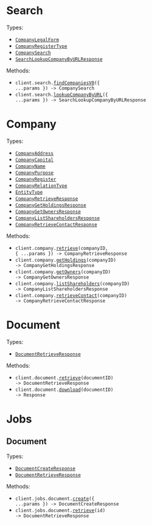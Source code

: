 # Search

Types:

- <code><a href="./src/resources/search.ts">CompanyLegalForm</a></code>
- <code><a href="./src/resources/search.ts">CompanyRegisterType</a></code>
- <code><a href="./src/resources/search.ts">CompanySearch</a></code>
- <code><a href="./src/resources/search.ts">SearchLookupCompanyByURLResponse</a></code>

Methods:

- <code title="get /v0/search/company">client.search.<a href="./src/resources/search.ts">findCompaniesV0</a>({ ...params }) -> CompanySearch</code>
- <code title="get /v0/search/lookup">client.search.<a href="./src/resources/search.ts">lookupCompanyByURL</a>({ ...params }) -> SearchLookupCompanyByURLResponse</code>

# Company

Types:

- <code><a href="./src/resources/company.ts">CompanyAddress</a></code>
- <code><a href="./src/resources/company.ts">CompanyCapital</a></code>
- <code><a href="./src/resources/company.ts">CompanyName</a></code>
- <code><a href="./src/resources/company.ts">CompanyPurpose</a></code>
- <code><a href="./src/resources/company.ts">CompanyRegister</a></code>
- <code><a href="./src/resources/company.ts">CompanyRelationType</a></code>
- <code><a href="./src/resources/company.ts">EntityType</a></code>
- <code><a href="./src/resources/company.ts">CompanyRetrieveResponse</a></code>
- <code><a href="./src/resources/company.ts">CompanyGetHoldingsResponse</a></code>
- <code><a href="./src/resources/company.ts">CompanyGetOwnersResponse</a></code>
- <code><a href="./src/resources/company.ts">CompanyListShareholdersResponse</a></code>
- <code><a href="./src/resources/company.ts">CompanyRetrieveContactResponse</a></code>

Methods:

- <code title="get /v0/company/{company_id}">client.company.<a href="./src/resources/company.ts">retrieve</a>(companyID, { ...params }) -> CompanyRetrieveResponse</code>
- <code title="get /v1/company/{company_id}/holdings">client.company.<a href="./src/resources/company.ts">getHoldings</a>(companyID) -> CompanyGetHoldingsResponse</code>
- <code title="get /v1/company/{company_id}/owners">client.company.<a href="./src/resources/company.ts">getOwners</a>(companyID) -> CompanyGetOwnersResponse</code>
- <code title="get /v0/company/{company_id}/shareholders">client.company.<a href="./src/resources/company.ts">listShareholders</a>(companyID) -> CompanyListShareholdersResponse</code>
- <code title="get /v0/company/{company_id}/contact">client.company.<a href="./src/resources/company.ts">retrieveContact</a>(companyID) -> CompanyRetrieveContactResponse</code>

# Document

Types:

- <code><a href="./src/resources/document.ts">DocumentRetrieveResponse</a></code>

Methods:

- <code title="get /v0/document/{document_id}">client.document.<a href="./src/resources/document.ts">retrieve</a>(documentID) -> DocumentRetrieveResponse</code>
- <code title="get /v0/document/{document_id}/download">client.document.<a href="./src/resources/document.ts">download</a>(documentID) -> Response</code>

# Jobs

## Document

Types:

- <code><a href="./src/resources/jobs/document.ts">DocumentCreateResponse</a></code>
- <code><a href="./src/resources/jobs/document.ts">DocumentRetrieveResponse</a></code>

Methods:

- <code title="post /v0/jobs/document">client.jobs.document.<a href="./src/resources/jobs/document.ts">create</a>({ ...params }) -> DocumentCreateResponse</code>
- <code title="get /v0/jobs/document/{id}">client.jobs.document.<a href="./src/resources/jobs/document.ts">retrieve</a>(id) -> DocumentRetrieveResponse</code>
